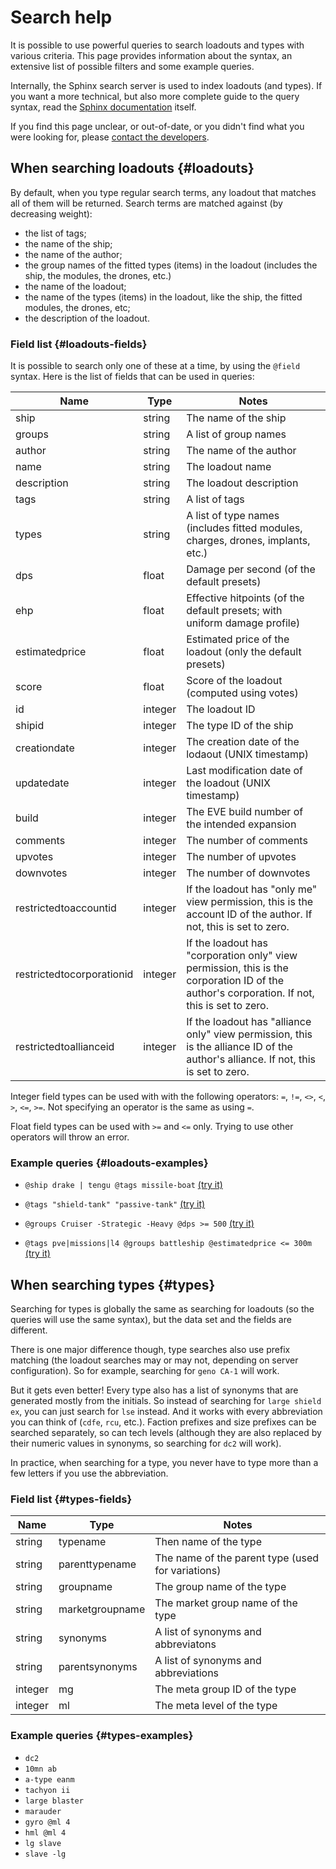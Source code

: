 # Search help

It is possible to use powerful queries to search loadouts and types
with various criteria. This page provides information about the
syntax, an extensive list of possible filters and some example
queries.

Internally, the Sphinx search server is used to index loadouts (and
types). If you want a more technical, but also more complete guide to
the query syntax, read the [Sphinx
documentation](http://sphinxsearch.com/docs/current.html#extended-syntax)
itself.

If you find this page unclear, or out-of-date, or you didn't find what
you were looking for, please [contact the
developers](http://artefact2.com/osmium/#contact).

## When searching loadouts {#loadouts}

By default, when you type regular search terms, any loadout that
matches all of them will be returned. Search terms are matched
against (by decreasing weight):

* the list of tags;
* the name of the ship;
* the name of the author;
* the group names of the fitted types (items) in the loadout (includes
  the ship, the modules, the drones, etc.)
* the name of the loadout;
* the name of the types (items) in the loadout, like the ship, the
  fitted modules, the drones, etc;
* the description of the loadout.

### Field list {#loadouts-fields}

It is possible to search only one of these at a time, by using the
`@field` syntax. Here is the list of fields that can be used in
queries:

<table class='d'>
<thead>
<tr>
<th>Name</th>
<th>Type</th>
<th>Notes</th>
</tr>
</thead>
<tfoot></tfoot>
<tbody>
<tr><td>ship</td><td>string</td><td>The name of the ship</td></tr>
<tr><td>groups</td><td>string</td><td>A list of group names</td></tr>
<tr><td>author</td><td>string</td><td>The name of the author</td></tr>
<tr><td>name</td><td>string</td><td>The loadout name</td></tr>
<tr><td>description</td><td>string</td><td>The loadout description</td></tr>
<tr><td>tags</td><td>string</td><td>A list of tags</td></tr>
<tr><td>types</td><td>string</td><td>A list of type names (includes fitted modules, charges, drones, implants, etc.)</td></tr>
<tr><td>dps</td><td>float</td><td>Damage per second (of the default presets)</td></tr>
<tr><td>ehp</td><td>float</td><td>Effective hitpoints (of the default presets; with uniform damage profile)</td></tr>
<tr><td>estimatedprice</td><td>float</td><td>Estimated price of the loadout (only the default presets)</td></tr>
<tr><td>score</td><td>float</td><td>Score of the loadout (computed using votes)</td></tr>
<tr><td>id</td><td>integer</td><td>The loadout ID</td></tr>
<tr><td>shipid</td><td>integer</td><td>The type ID of the ship</td></tr>
<tr><td>creationdate</td><td>integer</td><td>The creation date of the lodaout (UNIX timestamp)</td></tr>
<tr><td>updatedate</td><td>integer</td><td>Last modification date of the loadout (UNIX timestamp)</td></tr>
<tr><td>build</td><td>integer</td><td>The EVE build number of the intended expansion</td></tr>
<tr><td>comments</td><td>integer</td><td>The number of comments</td></tr>
<tr><td>upvotes</td><td>integer</td><td>The number of upvotes</td></tr>
<tr><td>downvotes</td><td>integer</td><td>The number of downvotes</td></tr>
<tr><td>restrictedtoaccountid</td><td>integer</td><td>If the loadout has "only me" view permission, this is the account ID of the author. If not, this is set to zero.</td></tr>
<tr><td>restrictedtocorporationid</td><td>integer</td><td>If the loadout has "corporation only" view permission, this is the corporation ID of the author's corporation. If not, this is set to zero.</td></tr>
<tr><td>restrictedtoallianceid</td><td>integer</td><td>If the loadout has "alliance only" view permission, this is the alliance ID of the author's alliance. If not, this is set to zero.</td></tr>
</tbody>
</table>

Integer field types can be used with with the following operators:
`=`, `!=`, `<>`, `<`, `>`, `<=`, `>=`. Not specifying an operator is
the same as using `=`.

Float field types can be used with `>=` and `<=` only. Trying to use
other operators will throw an error.

### Example queries {#loadouts-examples}

* `@ship drake | tengu @tags missile-boat` [(try
  it)](../search?q=%40ship+drake+%7C+tengu+%40tags+missile-boat)

* `@tags "shield-tank" "passive-tank"` [(try
  it)](../search?q=%40tags+"shield-tank"+"passive-tank")

* `@groups Cruiser -Strategic -Heavy @dps >= 500` [(try
  it)](../search?q=%40groups+Cruiser+-Strategic+-Heavy+%40dps+>%3D+500)

* `@tags pve|missions|l4 @groups battleship @estimatedprice <= 300m`
  [(try
  it)](../search?q=%40tags+pve%7Cmissions%7Cl4+%40groups+battleship+%40estimatedprice+<%3D+300m)

## When searching types {#types}

Searching for types is globally the same as searching for loadouts (so
the queries will use the same syntax), but the data set and the fields
are different.

There is one major difference though, type searches also use prefix
matching (the loadout searches may or may not, depending on server
configuration). So for example, searching for `geno CA-1` will work.

But it gets even better! Every type also has a list of synonyms that
are generated mostly from the initials. So instead of searching for
`large shield ex`, you can just search for `lse` instead. And it works
with every abbreviation you can think of (`cdfe`, `rcu`,
etc.). Faction prefixes and size prefixes can be searched separately,
so can tech levels (although they are also replaced by their numeric
values in synonyms, so searching for `dc2` will work).

In practice, when searching for a type, you never have to type more
than a few letters if you use the abbreviation.

### Field list {#types-fields}

<table class='d'>
<thead>
<tr>
<th>Name</th>
<th>Type</th>
<th>Notes</th>
</tr>
</thead>
<tfoot></tfoot>
<tbody>
<tr><td>string</td><td>typename</td><td>Then name of the type</td></tr>
<tr><td>string</td><td>parenttypename</td><td>The name of the parent type (used for variations)</td></tr>
<tr><td>string</td><td>groupname</td><td>The group name of the type</td></tr>
<tr><td>string</td><td>marketgroupname</td><td>The market group name of the type</td></tr>
<tr><td>string</td><td>synonyms</td><td>A list of synonyms and abbreviatons</td></tr>
<tr><td>string</td><td>parentsynonyms</td><td>A list of synonyms and abbreviations</td></tr>
<tr><td>integer</td><td>mg</td><td>The meta group ID of the type</td></tr>
<tr><td>integer</td><td>ml</td><td>The meta level of the type</td></tr>
</tbody>
</table>

### Example queries {#types-examples}

* `dc2`
* `10mn ab`
* `a-type eanm`
* `tachyon ii`
* `large blaster`
* `marauder`
* `gyro @ml 4`
* `hml @ml 4`
* `lg slave`
* `slave -lg`
